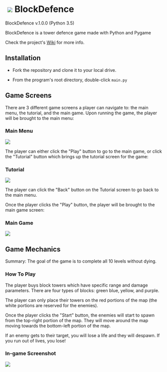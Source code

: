 # <img src="http://s33.postimg.org/azs8d275r/logo.png" hspace="7" >BlockDefence</img>

BlockDefence v.1.0.0 (Python 3.5)

BlockDefence is a tower defence game made with Python and Pygame

Check the project's [Wiki](https://github.com/Kwistech/BlockDefence/wiki) for more info.

## Installation ##

+ Fork the repository and clone it to your local drive.

+ From the program's root directory, double-click `main.py`


## Game Screens ##

There are 3 different game screens a player can navigate to: the main menu, the tutorial, and the main game. Upon running the game, the player will be brought to the main menu:

### Main Menu ###

![](http://s33.postimg.org/u2pt11qrj/blockdefence_main_menu.png)

The player can either click the "Play" button to go to the main game, or click the "Tutorial" button which brings up the tutorial screen for the game:

### Tutorial ###

![](http://s33.postimg.org/mizze5kn3/blockdefence_tutorial.png)

The player can click the "Back" button on the Tutorial screen to go back to the main menu. 

Once the player clicks the "Play" button, the player will be brought to the main game screen:

### Main Game ###

![](http://s33.postimg.org/te9p76y0v/blockdefence_main_game.png)

## Game Mechanics ##

Summary: The goal of the game is to complete all 10 levels without dying. 

### How To Play ##

The player buys block towers which have specific range and damage parameters. There are four types of blocks: green blue, yellow, and purple.

The player can only place their towers on the red portions of the map (the white portions are reserved for the enemies).

Once the player clicks the "Start" button, the enemies will start to spawn from the top-right portion of the map. They will move around the map moving towards the bottom-left portion of the map.

If an enemy gets to their target, you will lose a life and they will despawn. If you run out of lives, you lose!

### In-game Screenshot ###

![](http://s33.postimg.org/bz9hfw91b/blockdefence_in_game.png)
